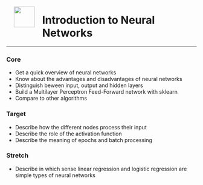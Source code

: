 <img src="http://imgur.com/1ZcRyrc.png" style="float: left; margin: 20px; height: 55px">

# Introduction to Neural Networks


---

### Core
- Get a quick overview of neural networks
- Know about the advantages and disadvantages of neural networks
- Distinguish beween input, output and hidden layers
- Build a Multilayer Perceptron Feed-Forward network with sklearn
- Compare to other algorithms

### Target

- Describe how the different nodes process their input
- Describe the role of the activation function
- Describe the meaning of epochs and batch processing 

### Stretch

- Describe in which sense linear regression and logistic regression are simple types of neural networks
